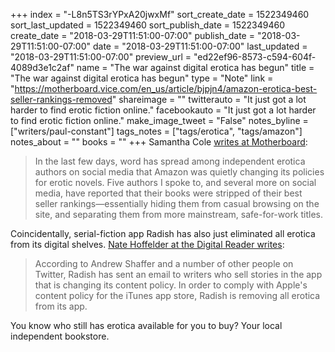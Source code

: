 +++
index = "-L8n5TS3rYPxA20jwxMf"
sort_create_date = 1522349460
sort_last_updated = 1522349460
sort_publish_date = 1522349460
create_date = "2018-03-29T11:51:00-07:00"
publish_date = "2018-03-29T11:51:00-07:00"
date = "2018-03-29T11:51:00-07:00"
last_updated = "2018-03-29T11:51:00-07:00"
preview_url = "ed22ef96-8573-c594-604f-4089d3e1c2af"
name = "The war against digital erotica has begun"
title = "The war against digital erotica has begun"
type = "Note"
link = "https://motherboard.vice.com/en_us/article/bjpjn4/amazon-erotica-best-seller-rankings-removed"
shareimage = ""
twitterauto = "It just got a lot harder to find erotic fiction online."
facebookauto = "It just got a lot harder to find erotic fiction online."
make_image_tweet = "False"
notes_byline = ["writers/paul-constant"]
tags_notes = ["tags/erotica", "tags/amazon"]
notes_about = ""
books = ""
+++
Samantha Cole [writes at Motherboard](https://motherboard.vice.com/en_us/article/bjpjn4/amazon-erotica-best-seller-rankings-removed):

<blockquote>In the last few days, word has spread among independent erotica authors on social media that Amazon was quietly changing its policies for erotic novels. Five authors I spoke to, and several more on social media, have reported that their books were stripped of their best seller rankings—essentially hiding them from casual browsing on the site, and separating them from more mainstream, safe-for-work titles.</blockquote>

Coincidentally, serial-fiction app Radish has also just eliminated all erotica from its digital shelves. [Nate Hoffelder at the Digital Reader writes](https://the-digital-reader.com/2018/03/29/radish-bans-erotica-from-its-serial-fiction-app/):

<blockquote>According to Andrew Shaffer and a number of other people on Twitter, Radish has sent an email to writers who sell stories in the app that is changing its content policy. In order to comply with Apple's content policy for the iTunes app store, Radish is removing all erotica from its app.</blockquote>

You know who still has erotica available for you to buy? Your local independent bookstore.

